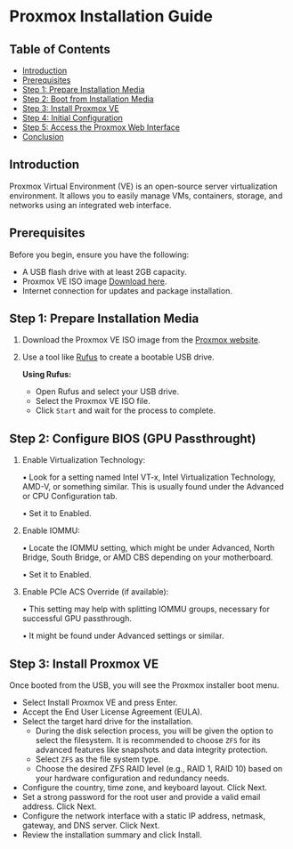 # Proxmox Installation Guide

## Table of Contents

- [Introduction](#introduction)
- [Prerequisites](#prerequisites)
- [Step 1: Prepare Installation Media](#step-1-prepare-installation-media)
- [Step 2: Boot from Installation Media](#step-2-configure-bios-(GPU-Passthrought))
- [Step 3: Install Proxmox VE](#step-3-install-proxmox-ve)
- [Step 4: Initial Configuration](#step-4-initial-configuration)
- [Step 5: Access the Proxmox Web Interface](#step-5-access-the-proxmox-web-interface)
- [Conclusion](#conclusion)

## Introduction

Proxmox Virtual Environment (VE) is an open-source server virtualization environment. It allows you to easily manage VMs, containers, storage, and networks using an integrated web interface.

## Prerequisites

Before you begin, ensure you have the following:

- A USB flash drive with at least 2GB capacity.
- Proxmox VE ISO image [Download here](https://www.proxmox.com/en/downloads).
- Internet connection for updates and package installation.

## Step 1: Prepare Installation Media

1. Download the Proxmox VE ISO image from the [Proxmox website](https://www.proxmox.com/en/downloads).
2. Use a tool like [Rufus](https://rufus.ie/) to create a bootable USB drive.

   **Using Rufus:**
   - Open Rufus and select your USB drive.
   - Select the Proxmox VE ISO file.
   - Click `Start` and wait for the process to complete.

## Step 2: Configure BIOS (GPU Passthrought)

1. 	Enable Virtualization Technology:

	•	Look for a setting named Intel VT-x, Intel Virtualization Technology, AMD-V, or something similar. This is usually found under the Advanced or CPU Configuration tab.

	•	Set it to Enabled.

2.	Enable IOMMU:

    •	Locate the IOMMU setting, which might be under Advanced, North Bridge, South Bridge, or AMD CBS depending on your motherboard.

	•	Set it to Enabled.

3. 	Enable PCIe ACS Override (if available):

	•	This setting may help with splitting IOMMU groups, necessary for successful GPU passthrough.

	•	It might be found under Advanced settings or similar.    

## Step 3: Install Proxmox VE

Once booted from the USB, you will see the Proxmox installer boot menu.
- Select Install Proxmox VE and press Enter.
- Accept the End User License Agreement (EULA).
- Select the target hard drive for the installation.
  - During the disk selection process, you will be given the option to select the filesystem. It is recommended to choose `ZFS` for its advanced features like snapshots and data integrity protection.
  - Select `ZFS` as the file system type.
  - Choose the desired ZFS RAID level (e.g., RAID 1, RAID 10) based on your hardware configuration and redundancy needs.
- Configure the country, time zone, and keyboard layout. Click Next.
- Set a strong password for the root user and provide a valid email address. Click Next.
- Configure the network interface with a static IP address, netmask, gateway, and DNS server. Click Next.
- Review the installation summary and click Install.
